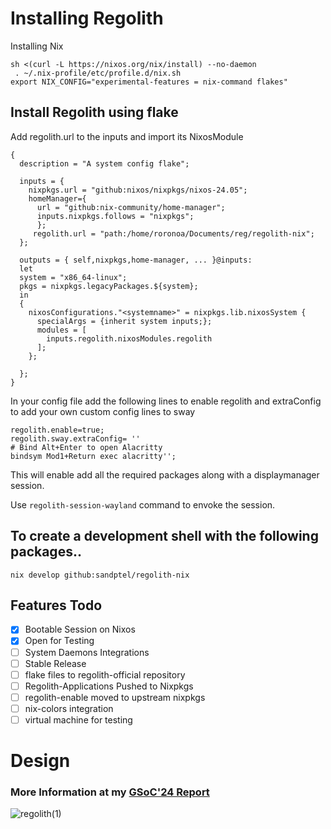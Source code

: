 # Installing Regolith
Installing Nix
```
sh <(curl -L https://nixos.org/nix/install) --no-daemon
 . ~/.nix-profile/etc/profile.d/nix.sh
export NIX_CONFIG="experimental-features = nix-command flakes"
```

## Install Regolith using flake
Add regolith.url to the inputs and import its NixosModule
```
{
  description = "A system config flake";

  inputs = {
    nixpkgs.url = "github:nixos/nixpkgs/nixos-24.05";
    homeManager={
      url = "github:nix-community/home-manager";
      inputs.nixpkgs.follows = "nixpkgs";
      };  
     regolith.url = "path:/home/roronoa/Documents/reg/regolith-nix";   
  };

  outputs = { self,nixpkgs,home-manager, ... }@inputs: 
  let 
  system = "x86_64-linux";
  pkgs = nixpkgs.legacyPackages.${system};
  in
  {
    nixosConfigurations."<systemname>" = nixpkgs.lib.nixosSystem {
      specialArgs = {inherit system inputs;};
      modules = [
        inputs.regolith.nixosModules.regolith
      ];
    };
    
  };
}

```

In your config file add the following lines to enable regolith and extraConfig to add your own custom config lines to sway

```
regolith.enable=true;
regolith.sway.extraConfig= ''
# Bind Alt+Enter to open Alacritty
bindsym Mod1+Return exec alacritty'';
```

This will enable add all the required packages along with a displaymanager session.

Use `regolith-session-wayland` command to envoke the session.

## To create a development shell with the following packages..

```nix develop github:sandptel/regolith-nix```


## Features Todo
- [x] Bootable Session on Nixos
- [x] Open for Testing
- [ ] System Daemons Integrations
- [ ] Stable Release
- [ ] flake files to regolith-official repository
- [ ] Regolith-Applications Pushed to Nixpkgs
- [ ] regolith-enable moved to upstream nixpkgs
- [ ] nix-colors integration
- [ ] virtual machine for testing 

# Design 
### More Information at my [GSoC'24 Report](https://github.com/sandptel/gsoc24 ) 
![regolith(1)](https://github.com/user-attachments/assets/4f152932-f4e2-41e8-8d8c-cd2e2d0e1a9a)


